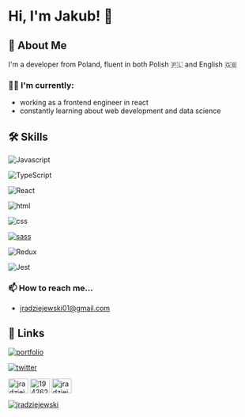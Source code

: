 
# Hi, I'm Jakub! 👋


## 🚀 About Me
I'm a developer from Poland, fluent in both Polish 🇵🇱 and English 🇬🇧

### 👩‍💻 I'm currently:
* working as a frontend engineer in react
* constantly learning about web development and data science

## 🛠 Skills

![Javascript](https://img.shields.io/badge/Javascript-F0DB4F?style=for-the-badge&logo=javascript&logoColor=black)

![TypeScript](https://img.shields.io/badge/TypeScript-blue?style=for-the-badge&logo=typescript&logoColor=ffffff) 

![React](https://img.shields.io/badge/React-lightblue?style=for-the-badge&logo=React&logoColor=black)

![html](https://img.shields.io/badge/html-orange?style=for-the-badge&logo=html5&logoColor=white)

![css](https://img.shields.io/badge/css-blue?style=for-the-badge&logo=css3&logoColor=white)

[![sass](https://img.shields.io/badge/sass-pink?style=for-the-badge&logo=sass&logoColor=black)](https://linkedin.com/in/jradziejewski/)

![Redux](https://img.shields.io/badge/Redux-white?style=for-the-badge&logo=Redux&logoColor=purple)

![Jest](https://img.shields.io/badge/Jest-907f7f?style=for-the-badge&logo=jest&logoColor=white)

### 📫 How to reach me... 

* jradziejewski01@gmail.com

## 🔗 Links
[![portfolio](https://img.shields.io/badge/my_portfolio-000?style=for-the-badge&logo=ko-fi&logoColor=white)](https://jradziejewski.netlify.app/)

[![twitter](https://img.shields.io/badge/twitter-1DA1F2?style=for-the-badge&logo=twitter&logoColor=white)](https://twitter.com/jradziejewski1)

<p align="left">
<a href="https://linkedin.com/in/jradziejewski" target="blank"><img align="center" src="https://raw.githubusercontent.com/rahuldkjain/github-profile-readme-generator/master/src/images/icons/Social/linked-in-alt.svg" alt="jradziejewski" height="30" width="40" /></a>
<a href="https://stackoverflow.com/users/19426269" target="blank"><img align="center" src="https://raw.githubusercontent.com/rahuldkjain/github-profile-readme-generator/master/src/images/icons/Social/stack-overflow.svg" alt="19426269" height="30" width="40" /></a>
<a href="https://www.leetcode.com/jradziejewski" target="blank"><img align="center" src="https://raw.githubusercontent.com/rahuldkjain/github-profile-readme-generator/master/src/images/icons/Social/leet-code.svg" alt="jradziejewski" height="30" width="40" /></a>
</p>
<a href="https://www.codewars.com/users/jradziejewski/" target="blank"><img align="center" src="https://www.codewars.com/users/jradziejewski/badges/large" alt="jradziejewski"/></a>
</p>

